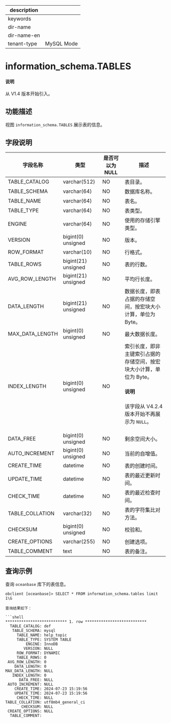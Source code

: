 |description||
|---|---|
|keywords||
|dir-name||
|dir-name-en||
|tenant-type|MySQL Mode|

# information_schema.TABLES

<main id="notice" type='explain'>
  <h4>说明</h4>
  <p>从 V1.4 版本开始引入。</p>
</main>

## 功能描述

视图 `information_schema.TABLES` 展示表的信息。

## 字段说明

|      字段名称    |         类型       | 是否可以为 NULL |    描述     |
|-----------------|--------------------|----------------|-------------|
| TABLE_CATALOG   | varchar(512)        | NO | 表目录。 |
| TABLE_SCHEMA    | varchar(64)         | NO | 数据库名称。 |
| TABLE_NAME      | varchar(64)         | NO | 表名。 |
| TABLE_TYPE      | varchar(64)         | NO | 表类型。 |
| ENGINE          | varchar(64)         | NO | 使用的存储引擎类型。 |
| VERSION         | bigint(0) unsigned  | NO | 版本。 |
| ROW_FORMAT      | varchar(10)         | NO | 行格式。 |
| TABLE_ROWS      | bigint(21) unsigned | NO | 表的行数。 |
| AVG_ROW_LENGTH  | bigint(21) unsigned | NO | 平均行长度。 |
| DATA_LENGTH     | bigint(21) unsigned | NO | 数据长度，即表占据的存储空间，按宏块大小计算，单位为 Byte。 |
| MAX_DATA_LENGTH | bigint(0) unsigned  | NO | 最大数据长度。 |
| INDEX_LENGTH    | bigint(0) unsigned  | NO | 索引长度，即非主键索引占据的存储空间，按宏块大小计算，单位为 Byte。<main id="notice" type='explain'><h4>说明</h4><p>该字段从 V4.2.4 版本开始不再展示为 `NULL`。</p></main> |
| DATA_FREE       | bigint(0) unsigned  | NO | 剩余空间大小。 |
| AUTO_INCREMENT  | bigint(0) unsigned  | NO | 当前的自增值。 |
| CREATE_TIME     | datetime            | NO | 表的创建时间。 |
| UPDATE_TIME     | datetime            | NO | 表的最近更新时间。 |
| CHECK_TIME      | datetime            | NO | 表的最近检查时间。 |
| TABLE_COLLATION | varchar(32)         | NO | 表的字符集比对方法。 |
| CHECKSUM        | bigint(0) unsigned  | NO | 校验和。 |
| CREATE_OPTIONS  | varchar(255)        | NO | 创建选项。 |
| TABLE_COMMENT   | text                | NO | 表的备注。|

## 查询示例

查询 `oceanbase` 库下的表信息。

```shell
obclient [oceanbase]> SELECT * FROM information_schema.tables limit  1\G

查询结果如下：

```shell
*************************** 1. row ***************************
  TABLE_CATALOG: def
   TABLE_SCHEMA: mysql
     TABLE_NAME: help_topic
     TABLE_TYPE: SYSTEM TABLE
         ENGINE: InnoDB
        VERSION: NULL
     ROW_FORMAT: DYNAMIC
     TABLE_ROWS: 0
 AVG_ROW_LENGTH: 0
    DATA_LENGTH: 0
MAX_DATA_LENGTH: NULL
   INDEX_LENGTH: 0
      DATA_FREE: NULL
 AUTO_INCREMENT: NULL
    CREATE_TIME: 2024-07-23 15:19:56
    UPDATE_TIME: 2024-07-23 15:19:56
     CHECK_TIME: NULL
TABLE_COLLATION: utf8mb4_general_ci
       CHECKSUM: NULL
 CREATE_OPTIONS: NULL
  TABLE_COMMENT:
```
